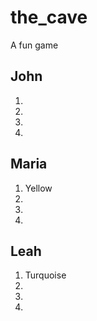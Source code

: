 # the_cave
A fun game

## John

1. 
2.
3.
4.

## Maria

1. Yellow
2.
3.
4.

## Leah

1. Turquoise
2.
3.
4.
